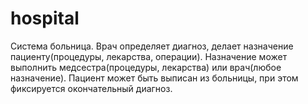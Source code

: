 # hospital
Система больница. Врач определяет диагноз, делает назначение пациенту(процедуры, лекарства, операции). Назначение может выполнить медсестра(процедуры, лекарства) или врач(любое назначение). Пациент может быть выписан из больницы, при этом фиксируется окончательный диагноз.
